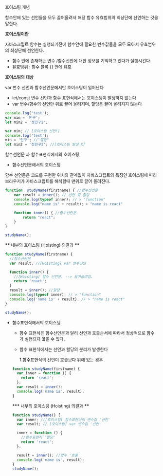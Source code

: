 호이스팅 개념

함수안에 있는 선언들을 모두 끌어올려서 해당 함수 유효범위의 최상단에 선언하는 것을 말한다.

**호이스팅이란**

자바스크립트 함수는 실행되기전에 함수안에 필요한 변수값들을 모두 모아서 유효범위의 최상단에 선언한다.

- 함수 안에 존재하는 변수 /함수선언에 대한 정보를 기억하고 있다가 실행시킨다.
- 유효범위 : 함수 블록 {} 안에 유효

**호이스팅의 대상**

var 변수 선언과 함수선언문에서만 호이스팅이 일어난다

- let/const 변수 선언과 함수 표현식에서는 호이스팅이 발생하지 않는다
- var 변수/함수의 선언만 위로 끌어 올려지며, 할당은 끌어 올려지지 않는다

```jsx
console.log('test');
var min = '민구';
let min2 = '정민구2';

var min; // [호이스팅 선언!]
console.log('test');
min = '민구'; //"할당"
let min2 = '정민구2'; //[호이스팅 발생 X]
```

함수선언문 과 함수표현식에서의 호이스팅

- 함수선언문에서의 호이스팅

함수 선언문은 코드를 구현한 위치와 관계없이 자바스크립트의 특징인 호이스팅에 따라 브라우저가 자바스크립트를 해석할때 맨위로 끌어 올려진다.

```jsx
function  studyName(firstname) { //함수선언문
	var result = inner(); // 선언 및 할당
	console.log(typeof inner); // > "function"
	console.log("name is" + result); > "name is react"

	function inner() { //함수선언문
		return "react";
	}
}

studyName();

```

**\*\*** 내부의 호이스팅 (Hoisting) 의결과 ****\*\*****

```jsx
function studyName(firstname) {
  //함수선언문
  var result; //[Hoisting] var 변수선언

  function inner() {
    //[Hoisting] 함수 선언문. --> 끌어올려짐.
    return 'react';
  }
  result = inner(); //할당
  console.log(typeof inner); // > "function"
  console.log('name is' + result); // > "name is react"
}

studyName();
```

- 함수표현식에서의 호이스팅

  - 함수 표현식은 함수선언문과 달리 선언과 호출순서에 따라서 정상적으로 함수가 실행되지 않을 수 있다.

  - 함수 표현식에서는 선언과 할당의 분리가 발생한다

    1.함수표현식의 선언이 호출보다 위에 있는 경우

  ```jsx
  function studyName(firstname) {
    var inner = function () {
      return 'react';
    };
    var result = inner();
    console.log('name is', result);
  }
  ```

  **\*\*\*** 내부의 호이스팅 (Hoisting) 의결과 **\*\***

  ```jsx
  function studyName() {
    var inner; //[호이스팅] 함수표현식의 변수값 '선언'
    var result; // [호이스팅] var 변수값 '선언'

    inner = function () {
      //함수표현식 '할당'
      return 'react';
    };

    result = inner(); //함수 '호출'
    console.log('name is', result);
  }
  studyName();
  ```
